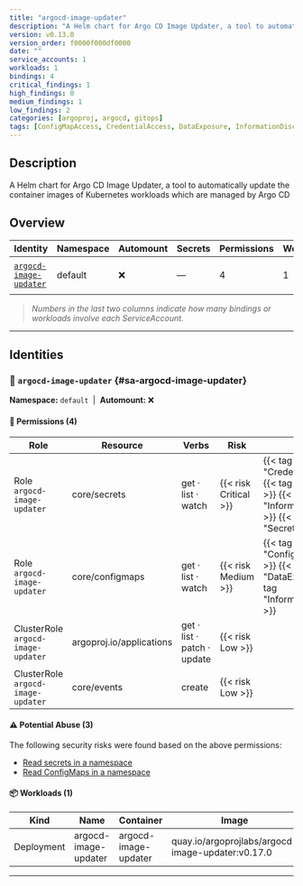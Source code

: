 ```yaml
---
title: "argocd-image-updater"
description: "A Helm chart for Argo CD Image Updater, a tool to automatically update the container images of Kubernetes workloads which are managed by Argo CD"
version: v0.13.0
version_order: f0000f000df0000
date: ""
service_accounts: 1
workloads: 1
bindings: 4
critical_findings: 1
high_findings: 0
medium_findings: 1
low_findings: 2
categories: [argoproj, argocd, gitops]
tags: [ConfigMapAccess, CredentialAccess, DataExposure, InformationDisclosure, SecretAccess, letter-A]
---
```


## Description

A Helm chart for Argo CD Image Updater, a tool to automatically update the container images of Kubernetes workloads which are managed by Argo CD

## Overview

| Identity                                           | Namespace | Automount | Secrets | Permissions | Workloads | Risk                    |
| -------------------------------------------------- | --------- | --------- | ------- | ----------- | --------- | ----------------------- |
| [`argocd-image-updater`](#sa-argocd-image-updater) | default   | ❌        | —       | 4           | 1         | {{< risk "Critical" >}} |

> _Numbers in the last two columns indicate how many bindings or workloads involve each ServiceAccount._

---

## Identities

### 🤖 `argocd-image-updater` {#sa-argocd-image-updater}

**Namespace:** `default`  |  **Automount:** ❌

#### 🔑 Permissions (4)

| Role                               | Resource                 | Verbs                       | Risk                  | Tags                                                                                                                     |
| ---------------------------------- | ------------------------ | --------------------------- | --------------------- | ------------------------------------------------------------------------------------------------------------------------ |
| Role `argocd-image-updater`        | core/secrets             | get · list · watch          | {{< risk Critical >}} | {{< tag "CredentialAccess" >}} {{< tag "DataExposure" >}} {{< tag "InformationDisclosure" >}} {{< tag "SecretAccess" >}} |
| Role `argocd-image-updater`        | core/configmaps          | get · list · watch          | {{< risk Medium >}}   | {{< tag "ConfigMapAccess" >}} {{< tag "DataExposure" >}} {{< tag "InformationDisclosure" >}}                             |
| ClusterRole `argocd-image-updater` | argoproj.io/applications | get · list · patch · update | {{< risk Low >}}      |                                                                                                                          |
| ClusterRole `argocd-image-updater` | core/events              | create                      | {{< risk Low >}}      |                                                                                                                          |

#### ⚠️ Potential Abuse (3)

The following security risks were found based on the above permissions:

- [Read secrets in a namespace](/rules/1011)
- [Read ConfigMaps in a namespace](/rules/1023)

#### 📦 Workloads (1)

| Kind       | Name                 | Container            | Image                                             |
| ---------- | -------------------- | -------------------- | ------------------------------------------------- |
| Deployment | argocd-image-updater | argocd-image-updater | quay.io/argoprojlabs/argocd-image-updater:v0.17.0 |

---
